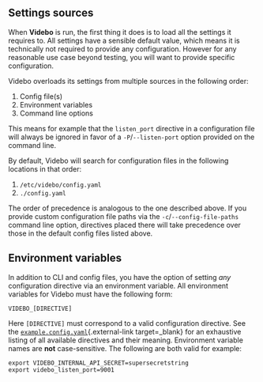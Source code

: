 ## Settings sources

When **Videbo** is run, the first thing it does is to load all the settings it requires to. All settings have a sensible default value, which means it is technically not required to provide any configuration. However for any reasonable use case beyond testing, you will want to provide specific configuration.

Videbo overloads its settings from multiple sources in the following order:

1. Config file(s)
2. Environment variables
3. Command line options

This means for example that the `listen_port` directive in a configuration file will always be ignored in favor of a `-P`/`--listen-port` option provided on the command line.

By default, Videbo will search for configuration files in the following locations in that order:

1. `/etc/videbo/config.yaml`
2. `./config.yaml`

The order of precedence is analogous to the one described above. If you provide custom configuration file paths via the `-c`/`--config-file-paths` command line option, directives placed there will take precedence over those in the default config files listed above.

## Environment variables

In addition to CLI and config files, you have the option of setting _any_ configuration directive via an environment variable. All environment variables for Videbo must have the following form:
```
VIDEBO_[DIRECTIVE]
```

Here `[DIRECTIVE]` must correspond to a valid configuration directive. See the [`example.config.yaml`](https://github.com/innocampus/videbo/blob/master/example.config.yaml){.external-link target=_blank} for an exhaustive listing of all available directives and their meaning. Environment variable names are **not** case-sensitive. The following are both valid for example:
```shell
export VIDEBO_INTERNAL_API_SECRET=supersecretstring
export videbo_listen_port=9001
```
